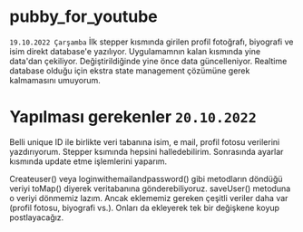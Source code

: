 # pubby_for_youtube
`19.10.2022 Çarşamba`
İlk stepper kısmında girilen profil fotoğrafı, biyografi ve isim direkt database'e yazılıyor. Uygulamamnın kalan kısmında yine data'dan çekiliyor. Değiştirildiğinde yine önce data güncelleniyor. Realtime database olduğu için ekstra state management çözümüne gerek kalmamasını umuyorum.


# Yapılması gerekenler `20.10.2022`
Belli unique ID ile birlikte veri tabanına isim, e mail, profil fotosu verilerini yazdırıyorum. Stepper ksımında hepsini halledebilirim. Sonrasında ayarlar kısmında update etme işlemlerini yaparım.

Createuser() veya loginwithemailandpassword() gibi metodların döndüğü veriyi toMap() diyerek veritabanına gönderebiliyoruz. saveUser() metoduna o veriyi dönmemiz lazım. Ancak eklememiz gereken çeşitli veriler daha var (profil fotosu, biyografi vs.). Onları da ekleyerek tek bir değişkene koyup postlayacağız. 
